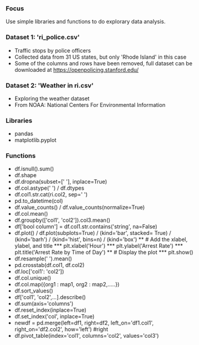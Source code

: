 ### Focus
Use simple libraries and functions to do explorary data analysis.

### Dataset 1: 'ri_police.csv'
* Traffic stops by police officers
* Collected data from 31 US states, but only 'Rhode Island' in this case
* Some of the columns and rows have been removed, full dataset can be downloaded at https://openpolicing.stanford.edu/


### Dataset 2: 'Weather in ri.csv'
* Exploring the weather dataset
* From NOAA: National Centers For Environmental Information

### Libraries
* pandas
* matplotlib.pyplot

### Functions
* df.isnull().sum()
* df.shape
* df.dropna(subset=[' '], inplace=True)
* df.col.astype(' ') / df.dtypes
* df.col1.str.cat(ri.col2, sep=' ')
* pd.to_datetime(col)
* df.value_counts() / df.value_counts(normalize=True)
* df.col.mean()
* df.groupby(['col1', 'col2']).col3.mean()
* df['bool column'] = df.col1.str.contains('string', na=False)
* df.plot() / df.plot(subplots=True) / (kind='bar', stacked= True) / (kind='barh') / (kind='hist', bins=n) / (kind='box')
** # Add the xlabel, ylabel, and title
*** plt.xlabel('Hour')
*** plt.ylabel('Arrest Rate')
*** plt.title('Arrest Rate by Time of Day')
** # Display the plot
*** plt.show()
* df.resample(' ').mean()
* pd.crosstab(df.col1, df.col2)
* df.loc['col1': 'col2'])
* df.col.unique()
* df.col.map({org1 : map1, org2 : map2,.....})
* df.sort_values()
* df['col1', 'col2',...].describe()
* df.sum(axis='columns')
* df.reset_index(inplace=True)
* df.set_index('col', inplace=True)
* newdf = pd.merge(left=df1, right=df2, left_on='df1.col1', right_on='df2.col2', how='left') #right
* df.pivot_table(index='col1', columns='col2', values='col3')
